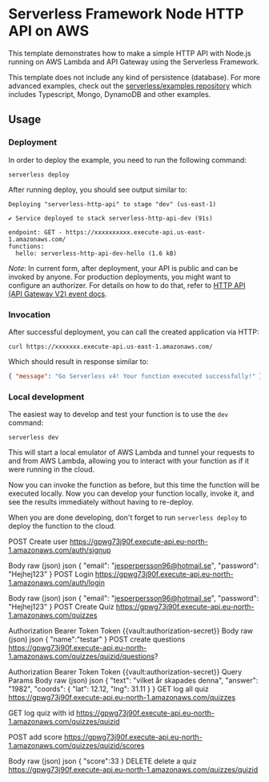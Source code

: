 <!--
title: 'AWS Simple HTTP Endpoint example in NodeJS'
description: 'This template demonstrates how to make a simple HTTP API with Node.js running on AWS Lambda and API Gateway using the Serverless Framework.'
layout: Doc
framework: v4
platform: AWS
language: nodeJS
authorLink: 'https://github.com/serverless'
authorName: 'Serverless, Inc.'
authorAvatar: 'https://avatars1.githubusercontent.com/u/13742415?s=200&v=4'
-->

# Serverless Framework Node HTTP API on AWS

This template demonstrates how to make a simple HTTP API with Node.js running on AWS Lambda and API Gateway using the Serverless Framework.

This template does not include any kind of persistence (database). For more advanced examples, check out the [serverless/examples repository](https://github.com/serverless/examples/) which includes Typescript, Mongo, DynamoDB and other examples.

## Usage

### Deployment

In order to deploy the example, you need to run the following command:

```
serverless deploy
```

After running deploy, you should see output similar to:

```
Deploying "serverless-http-api" to stage "dev" (us-east-1)

✔ Service deployed to stack serverless-http-api-dev (91s)

endpoint: GET - https://xxxxxxxxxx.execute-api.us-east-1.amazonaws.com/
functions:
  hello: serverless-http-api-dev-hello (1.6 kB)
```

_Note_: In current form, after deployment, your API is public and can be invoked by anyone. For production deployments, you might want to configure an authorizer. For details on how to do that, refer to [HTTP API (API Gateway V2) event docs](https://www.serverless.com/framework/docs/providers/aws/events/http-api).

### Invocation

After successful deployment, you can call the created application via HTTP:

```
curl https://xxxxxxx.execute-api.us-east-1.amazonaws.com/
```

Which should result in response similar to:

```json
{ "message": "Go Serverless v4! Your function executed successfully!" }
```

### Local development

The easiest way to develop and test your function is to use the `dev` command:

```
serverless dev
```

This will start a local emulator of AWS Lambda and tunnel your requests to and from AWS Lambda, allowing you to interact with your function as if it were running in the cloud.

Now you can invoke the function as before, but this time the function will be executed locally. Now you can develop your function locally, invoke it, and see the results immediately without having to re-deploy.

When you are done developing, don't forget to run `serverless deploy` to deploy the function to the cloud.



POST
Create user
https://gpwg73j90f.execute-api.eu-north-1.amazonaws.com/auth/signup
﻿

Body
raw (json)
json
{
  "email": "jesperpersson96@hotmail.se",
  "password": "Hejhej123"
}
POST
Login
https://gpwg73j90f.execute-api.eu-north-1.amazonaws.com/auth/login
﻿

Body
raw (json)
json
{
  "email": "jesperpersson96@hotmail.se",
  "password": "Hejhej123"
}
POST
Create Quiz
https://gpwg73j90f.execute-api.eu-north-1.amazonaws.com/quizzes
﻿

Authorization
Bearer Token
Token
{{vault:authorization-secret}}
Body
raw (json)
json
{
    "name":"testar"
}
POST
create questions
https://gpwg73j90f.execute-api.eu-north-1.amazonaws.com/quizzes/quizid/questions?
﻿

Authorization
Bearer Token
Token
{{vault:authorization-secret}}
Query Params
Body
raw (json)
json
{
  "text": "vilket år skapades denna",
  "answer": "1982",
  "coords": {
    "lat": 12.12,
    "lng": 31.11
  }
}
GET
log all quiz
https://gpwg73j90f.execute-api.eu-north-1.amazonaws.com/quizzes
﻿

GET
log quiz with id
https://gpwg73j90f.execute-api.eu-north-1.amazonaws.com/quizzes/quizid
﻿

POST
add score
https://gpwg73j90f.execute-api.eu-north-1.amazonaws.com/quizzes/quizid/scores
﻿

Body
raw (json)
json
{
 "score":33
}
DELETE
delete a quiz
https://gpwg73j90f.execute-api.eu-north-1.amazonaws.com/quizzes/quizid
